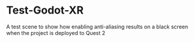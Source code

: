 # Test-Godot-XR
A test scene to show how enabling anti-aliasing results on a black screen when the project is deployed to Quest 2
